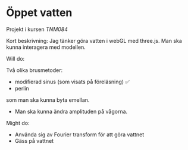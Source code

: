 # Öppet vatten
Projekt i kursen *TNM084*

Kort beskrivning:
Jag tänker göra vatten i webGL med three.js.
Man ska kunna interagera med modellen.

Will do:

Två olika brusmetoder:
* modifierad sinus (som visats på föreläsning) ✅
* perlin 

som man ska kunna byta emellan.

* Man ska kunna ändra amplituden på vågorna.

Might do:
* Använda sig av Fourier transform för att göra vattnet
* Gäss på vattnet 
